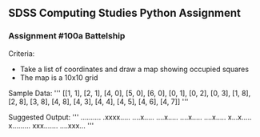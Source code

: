## SDSS Computing Studies Python Assignment
### Assignment #100a Battelship

Criteria:
* Take a list of coordinates and draw a map showing occupied squares
* The map is a 10x10 grid
 

Sample Data:
'''
[[1, 1], [2, 1], [4, 0], [5, 0], [6, 0], [0, 1], [0, 2], [0, 3], [1, 8], [2, 8], [3, 8], [4, 8], [4, 3], [4, 4], [4, 5], [4, 6], [4, 7]]
'''

Suggested Output:
'''
..........
.xxxx.....
....x.....
....x.....
....x.....
....x.....
x...x.....
x.........
xxx.......
....xxx...
'''
